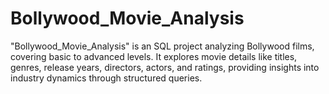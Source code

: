 # Bollywood_Movie_Analysis
 "Bollywood_Movie_Analysis" is an SQL project analyzing Bollywood films, covering basic to advanced levels. It explores movie details like titles, genres, release years, directors, actors, and ratings, providing insights into industry dynamics through structured queries.

